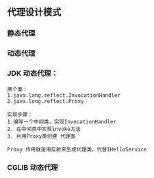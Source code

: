 ## 代理设计模式

###  静态代理

### 动态代理

### JDK 动态代理：
    两个类：
    1.java.lang.reflect.InvocationHandler
    2.java.long.reflect.Proxy

    实现步骤：
    1.编写一个中间类，实现InvocationHandler
    2. 在中间类中实现invoke方法
    3. 利用Proxy类创建 代理类

    Proxy 作用就是用反射来生成代理类。代替IHelloService
    
### CGLIB 动态代理